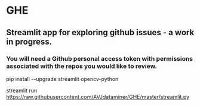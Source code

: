# GHE
## Streamlit app for exploring github issues - a work in progress.
### You will need a Github personal access token with permissions associated with the repos you would like to review.

pip install --upgrade streamlit opencv-python 

streamlit run https://raw.githubusercontent.com/AVJdataminer/GHE/master/streamlit.py
